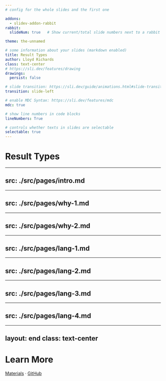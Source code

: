 ```yaml
---
# config for the whole slides and the first one

addons:
  - slidev-addon-rabbit
rabbit:
  slideNum: true   # Show current/total slide numbers next to a rabbit icon

theme: the-unnamed

# some information about your slides (markdown enabled)
title: Result Types
author: Lloyd Richards
class: text-center
# https://sli.dev/features/drawing
drawings:
  persist: false

# slide transition: https://sli.dev/guide/animations.html#slide-transitions
transition: slide-left

# enable MDC Syntax: https://sli.dev/features/mdc
mdc: true

# show line numbers in code blocks
lineNumbers: True

# controls whether texts in slides are selectable
selectable: true
---
```



# Result Types

<!--
The last comment block of each slide will be treated as slide notes. It will be visible and editable in Presenter Mode along with the slide. [Read more in the docs](https://sli.dev/guide/syntax.html#notes)
-->


---
src: ./src/pages/intro.md
---

---
src: ./src/pages/why-1.md
---

---
src: ./src/pages/why-2.md
---
---
src: ./src/pages/lang-1.md
---
---
src: ./src/pages/lang-2.md
---
---
src: ./src/pages/lang-3.md
---
---
src: ./src/pages/lang-4.md
---

---
layout: end
class: text-center
---

# Learn More

[Materials](https://sli.dev) · [GitHub](https://github.com/lloydrichards)
<PoweredBySlidev mt-10 />